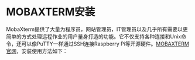 # MOBAXTERM安装
MobaXterm提供了大量为程序员，网站管理员，IT管理员以及几乎所有需要以更简单的方式处理远程作业的用户量身打造的功能。它不仅支持各种连接和Unix命令，还可以像PuTTY一样通过SSH连接Raspberry Pi等开源硬件。[MOBAXTERM官网](https://mobaxterm.mobatek.net/)，安装使用方法如下：